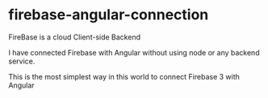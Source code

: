 # firebase-angular-connection

FireBase is a cloud Client-side Backend

I have connected Firebase with Angular without using node or any backend service. 

This is the most simplest way in this world to connect Firebase 3 with Angular
